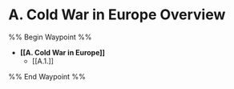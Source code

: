 # A. Cold War in Europe Overview
%% Begin Waypoint %%
- **[[A. Cold War in Europe]]**
	- [[A.1.]]

%% End Waypoint %%

